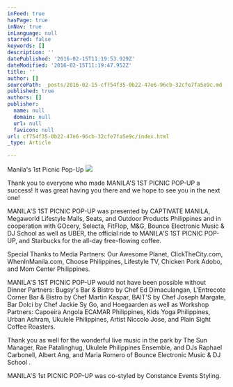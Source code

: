 ```yaml
---
inFeed: true
hasPage: true
inNav: true
inLanguage: null
starred: false
keywords: []
description: ''
datePublished: '2016-02-15T11:19:53.929Z'
dateModified: '2016-02-15T11:19:47.952Z'
title: ''
author: []
sourcePath: _posts/2016-02-15-cf754f35-0b22-47e6-96cb-32cfe7fa5e9c.md
published: true
authors: []
publisher:
  name: null
  domain: null
  url: null
  favicon: null
url: cf754f35-0b22-47e6-96cb-32cfe7fa5e9c/index.html
_type: Article

---
```

Manila's 1st Picnic Pop-Up
![](https://the-grid-user-content.s3-us-west-2.amazonaws.com/cb6a3772-a869-4b01-ad8b-05ec1ca97803.jpg)

Thank you to everyone who made MANILA'S 1ST PICNIC POP-UP a success!
It was great having you there and we hope to see you in the next one! 

MANILA'S 1ST PICNIC POP-UP was presented by CAPTIVATE MANILA, Megaworld Lifestyle Malls, Seats, and Outdoor Products Philippines and in cooperation with GOcery, Selecta, FitFlop, M&G, Bounce Electronic Music & DJ School as well as UBER, the official ride to MANILA'S 1ST PICNIC POP-UP, and Starbucks for the all-day free-flowing coffee. 

Special Thanks to Media Partners: Our Awesome Planet, ClickTheCity.com, WhenInManila.com, Choose Philippines, Lifestyle TV, Chicken Pork Adobo, and Mom Center Philippines. 

MANILA'S 1ST PICNIC POP-UP would not have been possible without Dinner Partners: Bugsy's Bar & Bistro by Chef Ed Dimaculangan, L'Entrecote Corner Bar & Bistro by Chef Martin Kaspar, BAIT'S by Chef Joseph Margate, Bar Dolci by Chef Jackie Sy Go, and Hoegaarden as well as Workshop Partners: Capoeira Angola ECAMAR Philippines, Kids Yoga Philippines, Urban Ashram, Ukulele Philippines, Artist Niccolo Jose, and Plain Sight Coffee Roasters. 

Thank you as well for the wonderful live music in the park by The Sun Manager, Rae Patalinghug, Ukulele Philippines Ensemble, and DJs Raphael Carbonell, Albert Ang, and Maria Romero of Bounce Electronic Music & DJ School . 

MANILA'S 1st PICNIC POP-UP was co-styled by Constance Events Styling.